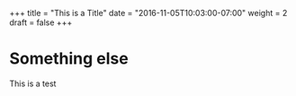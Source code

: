 +++
title = "This is a Title"
date = "2016-11-05T10:03:00-07:00"
weight = 2
draft = false
+++

# Something else 

This is a test
